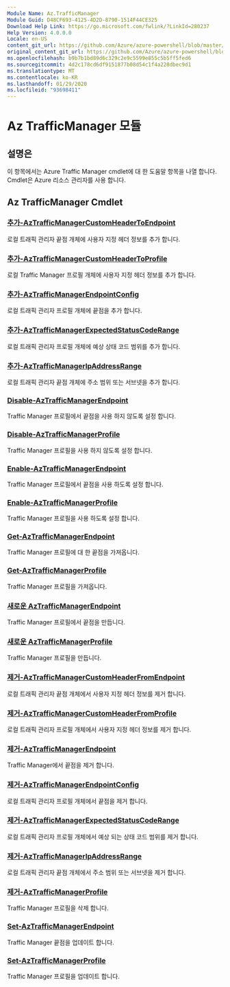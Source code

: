 ```yaml
---
Module Name: Az.TrafficManager
Module Guid: D48CF693-4125-4D2D-8790-1514F44CE325
Download Help Link: https://go.microsoft.com/fwlink/?LinkId=280237
Help Version: 4.0.0.0
Locale: en-US
content_git_url: https://github.com/Azure/azure-powershell/blob/master/src/TrafficManager/TrafficManager/help/Az.TrafficManager.md
original_content_git_url: https://github.com/Azure/azure-powershell/blob/master/src/TrafficManager/TrafficManager/help/Az.TrafficManager.md
ms.openlocfilehash: b9b7b1bd89d6c329c2e9c5599e855c5b5ff5fed6
ms.sourcegitcommit: 4d2c178cd6df9151877b08d54c1f4a228dbec9d1
ms.translationtype: MT
ms.contentlocale: ko-KR
ms.lasthandoff: 01/29/2020
ms.locfileid: "93698411"
---
```

# Az TrafficManager 모듈
## 설명은
이 항목에서는 Azure Traffic Manager cmdlet에 대 한 도움말 항목을 나열 합니다. Cmdlet은 Azure 리소스 관리자를 사용 합니다.

## Az TrafficManager Cmdlet
### [추가-AzTrafficManagerCustomHeaderToEndpoint](Add-AzTrafficManagerCustomHeaderToEndpoint.md)
로컬 트래픽 관리자 끝점 개체에 사용자 지정 헤더 정보를 추가 합니다.

### [추가-AzTrafficManagerCustomHeaderToProfile](Add-AzTrafficManagerCustomHeaderToProfile.md)
로컬 Traffic Manager 프로필 개체에 사용자 지정 헤더 정보를 추가 합니다.

### [추가-AzTrafficManagerEndpointConfig](Add-AzTrafficManagerEndpointConfig.md)
로컬 트래픽 관리자 프로필 개체에 끝점을 추가 합니다.

### [추가-AzTrafficManagerExpectedStatusCodeRange](Add-AzTrafficManagerExpectedStatusCodeRange.md)
로컬 트래픽 관리자 프로필 개체에 예상 상태 코드 범위를 추가 합니다.

### [추가-AzTrafficManagerIpAddressRange](Add-AzTrafficManagerIpAddressRange.md)
로컬 트래픽 관리자 끝점 개체에 주소 범위 또는 서브넷을 추가 합니다.

### [Disable-AzTrafficManagerEndpoint](Disable-AzTrafficManagerEndpoint.md)
Traffic Manager 프로필에서 끝점을 사용 하지 않도록 설정 합니다.

### [Disable-AzTrafficManagerProfile](Disable-AzTrafficManagerProfile.md)
Traffic Manager 프로필을 사용 하지 않도록 설정 합니다.

### [Enable-AzTrafficManagerEndpoint](Enable-AzTrafficManagerEndpoint.md)
Traffic Manager 프로필에서 끝점을 사용 하도록 설정 합니다.

### [Enable-AzTrafficManagerProfile](Enable-AzTrafficManagerProfile.md)
Traffic Manager 프로필을 사용 하도록 설정 합니다.

### [Get-AzTrafficManagerEndpoint](Get-AzTrafficManagerEndpoint.md)
Traffic Manager 프로필에 대 한 끝점을 가져옵니다.

### [Get-AzTrafficManagerProfile](Get-AzTrafficManagerProfile.md)
Traffic Manager 프로필을 가져옵니다.

### [새로운 AzTrafficManagerEndpoint](New-AzTrafficManagerEndpoint.md)
Traffic Manager 프로필에서 끝점을 만듭니다.

### [새로운 AzTrafficManagerProfile](New-AzTrafficManagerProfile.md)
Traffic Manager 프로필을 만듭니다.

### [제거-AzTrafficManagerCustomHeaderFromEndpoint](Remove-AzTrafficManagerCustomHeaderFromEndpoint.md)
로컬 트래픽 관리자 끝점 개체에서 사용자 지정 헤더 정보를 제거 합니다.

### [제거-AzTrafficManagerCustomHeaderFromProfile](Remove-AzTrafficManagerCustomHeaderFromProfile.md)
로컬 트래픽 관리자 프로필 개체에서 사용자 지정 헤더 정보를 제거 합니다.

### [제거-AzTrafficManagerEndpoint](Remove-AzTrafficManagerEndpoint.md)
Traffic Manager에서 끝점을 제거 합니다.

### [제거-AzTrafficManagerEndpointConfig](Remove-AzTrafficManagerEndpointConfig.md)
로컬 트래픽 관리자 프로필 개체에서 끝점을 제거 합니다.

### [제거-AzTrafficManagerExpectedStatusCodeRange](Remove-AzTrafficManagerExpectedStatusCodeRange.md)
로컬 트래픽 관리자 프로필 개체에서 예상 되는 상태 코드 범위를 제거 합니다.

### [제거-AzTrafficManagerIpAddressRange](Remove-AzTrafficManagerIpAddressRange.md)
로컬 트래픽 관리자 끝점 개체에서 주소 범위 또는 서브넷을 제거 합니다.

### [제거-AzTrafficManagerProfile](Remove-AzTrafficManagerProfile.md)
Traffic Manager 프로필을 삭제 합니다.

### [Set-AzTrafficManagerEndpoint](Set-AzTrafficManagerEndpoint.md)
Traffic Manager 끝점을 업데이트 합니다.

### [Set-AzTrafficManagerProfile](Set-AzTrafficManagerProfile.md)
Traffic Manager 프로필을 업데이트 합니다.

